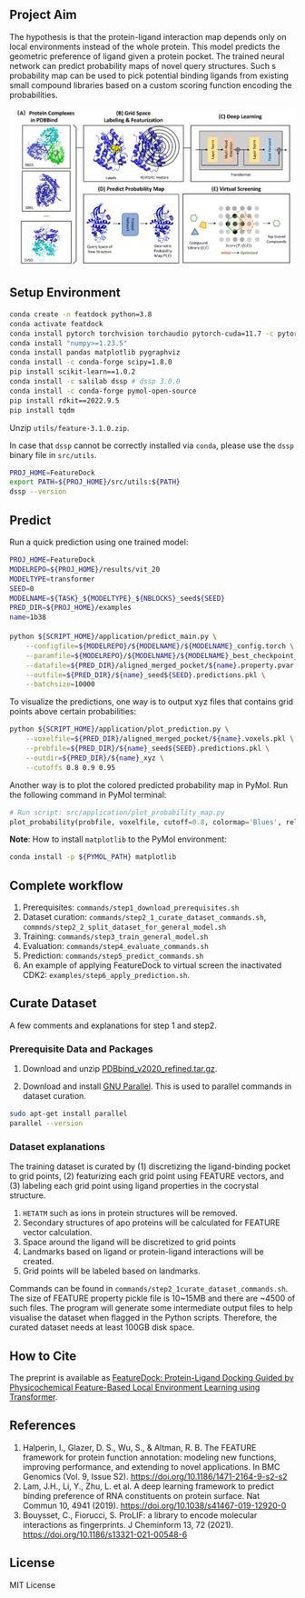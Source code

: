 ## Project Aim
The hypothesis is that the protein-ligand interaction map depends only on local environments instead of the whole protein. This model predicts the geometric preference of ligand given a protein pocket. The trained neural network can predict probability maps of novel query structures. Such s probability map can be used to pick potential binding ligands from existing small compound libraries based on a custom scoring function encoding the probabilities.

![pipeline](./docs/featuredock_pipline.png)

## Setup Environment
```bash
conda create -n featdock python=3.8
conda activate featdock
conda install pytorch torchvision torchaudio pytorch-cuda=11.7 -c pytorch -c nvidia # pytorch 2.0
conda install "numpy>=1.23.5"
conda install pandas matplotlib pygraphviz
conda install -c conda-forge scipy=1.8.0
pip install scikit-learn==1.0.2
conda install -c salilab dssp # dssp 3.0.0
conda install -c conda-forge pymol-open-source
pip install rdkit==2022.9.5
pip install tqdm
```

Unzip `utils/feature-3.1.0.zip`.

In case that `dssp` cannot be correctly installed via `conda`, please use the `dssp` binary file in `src/utils`.
```bash
PROJ_HOME=FeatureDock
export PATH=${PROJ_HOME}/src/utils:${PATH}
dssp --version
```

<!-- conda install -c conda-forge -c schrodinger pymol-bundle # pymol 2.5.2
conda install -c pytorch captum # exlainable-AI -->

## Predict
Run a quick prediction using one trained model:
```bash
PROJ_HOME=FeatureDock
MODELREPO=${PROJ_HOME}/results/vit_20
MODELTYPE=transformer
SEED=0
MODELNAME=${TASK}_${MODELTYPE}_${NBLOCKS}_seed${SEED}
PRED_DIR=${PROJ_HOME}/examples
name=1b38

python ${SCRIPT_HOME}/application/predict_main.py \
    --configfile=${MODELREPO}/${MODELNAME}/${MODELNAME}_config.torch \
    --paramfile=${MODELREPO}/${MODELNAME}/${MODELNAME}_best_checkpoint_params.torch \
    --datafile=${PRED_DIR}/aligned_merged_pocket/${name}.property.pvar \
    --outfile=${PRED_DIR}/${name}_seed${SEED}.predictions.pkl \
    --batchsize=10000
```

To visualize the predictions, one way is to output xyz files that contains grid points above certain probabilities:
```bash
python ${SCRIPT_HOME}/application/plot_prediction.py \
    --voxelfile=${PRED_DIR}/aligned_merged_pocket/${name}.voxels.pkl \
    --probfile=${PRED_DIR}/${name}_seed${SEED}.predictions.pkl \
    --outdir=${PRED_DIR}/${name}_xyz \
    --cutoffs 0.8 0.9 0.95
```

Another way is to plot the colored predicted probability map in PyMol. Run the following command in PyMol terminal: 
```python
# Run script: src/application/plot_probability_map.py
plot_probability(probfile, voxelfile, cutoff=0.8, colormap='Blues', relative=True, is_rank=False, plot_every=1)
```

**Note**: How to install `matplotlib` to the PyMol environment:
```bash
conda install -p ${PYMOL_PATH} matplotlib
```


## Complete workflow
1. Prerequisites: `commands/step1_download_prerequisites.sh`
2. Dataset curation: `commands/step2_1_curate_dataset_commands.sh`, `commnds/step2_2_split_dataset_for_general_model.sh`
3. Training: `commands/step3_train_general_model.sh`
4. Evaluation: `commands/step4_evaluate_commands.sh`
5. Prediction: `commands/step5_predict_commands.sh`
6. An example of applying FeatureDock to virtual screen the inactivated CDK2: `examples/step6_apply_prediction.sh`.


## Curate Dataset
A few comments and explanations for step 1 and step2.

### Prerequisite Data and Packages
1. Download and unzip [PDBbind_v2020_refined.tar.gz](http://www.pdbbind.org.cn/download/PDBbind_v2020_refined.tar.gz).

2. Download and install [GNU Parallel](https://www.gnu.org/software/parallel/). This is used to parallel commands in dataset curation.
```bash
sudo apt-get install parallel
parallel --version
```

### Dataset explanations
The training dataset is curated by (1) discretizing the ligand-binding pocket to grid points, (2) featurizing each grid point using FEATURE vectors, and (3) labeling each grid point using ligand properties in the cocrystal structure.

1. `HETATM` such as ions in protein structures will be removed.
2. Secondary structures of apo proteins will be calculated for FEATURE vector calculation.
3. Space around the ligand will be discretized to grid points
4. Landmarks based on ligand or protein-ligand interactions will be created.
5. Grid points will be labeled based on landmarks.

Commands can be found in `commands/step2_1curate_dataset_commands.sh`. The size of FEATURE property pickle file is 10~15MB and there are ~4500 of such files. The program will generate some intermediate output files to help visualise the dataset when flagged in the Python scripts. Therefore, the curated dataset needs at least 100GB disk space.


## How to Cite
The preprint is available as [FeatureDock: Protein-Ligand Docking Guided by Physicochemical Feature-Based Local Environment Learning using Transformer](https://chemrxiv.org/engage/chemrxiv/article-details/668db48f01103d79c5888013).

## References
1. Halperin, I., Glazer, D. S., Wu, S., & Altman, R. B. The FEATURE framework for protein function annotation: modeling new functions, improving performance, and extending to novel applications. In BMC Genomics (Vol. 9, Issue S2). https://doi.org/10.1186/1471-2164-9-s2-s2
2. Lam, J.H., Li, Y., Zhu, L. et al. A deep learning framework to predict binding preference of RNA constituents on protein surface. Nat Commun 10, 4941 (2019). https://doi.org/10.1038/s41467-019-12920-0
3. Bouysset, C., Fiorucci, S. ProLIF: a library to encode molecular interactions as fingerprints. J Cheminform 13, 72 (2021). https://doi.org/10.1186/s13321-021-00548-6

## License
MIT License

